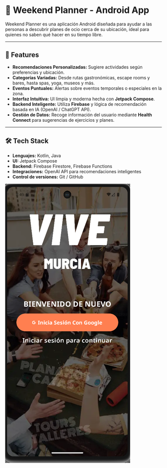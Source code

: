 # 🎉 Weekend Planner - Android App

Weekend Planner es una aplicación Android diseñada para ayudar a las personas a descubrir planes de ocio cerca de su ubicación, ideal para quienes no saben qué hacer en su tiempo libre.  

---

## 🚀 Features

- **Recomendaciones Personalizadas:** Sugiere actividades según preferencias y ubicación.
- **Categorías Variadas:** Desde rutas gastronómicas, escape rooms y bares, hasta spas, yoga, museos y más.
- **Eventos Puntuales:** Alertas sobre eventos temporales o especiales en la zona.
- **Interfaz Intuitiva:** UI limpia y moderna hecha con **Jetpack Compose**.
- **Backend Inteligente:** Utiliza **Firebase** y lógica de recomendación basada en IA (OpenAI / ChatGPT API).
- **Gestión de Datos:** Recoge información del usuario mediante **Health Connect** para sugerencias de ejercicios y planes.

---

## 🛠 Tech Stack

- **Lenguajes:** Kotlin, Java  
- **UI:** Jetpack Compose  
- **Backend:** Firebase Firestore, Firebase Functions  
- **Integraciones:** OpenAI API para recomendaciones inteligentes  
- **Control de versiones:** Git / GitHub  

![Home Screen](\app\src\main\res\ScreenShots/viemurcia.png)

